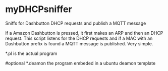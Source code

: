 # myDHCPsniffer
Sniffs for Dashbutton DHCP requests and publish a MQTT message

If a Amazon Dashbutton is pressed, it first makes an ARP and then an DHCP request. This script listens for the DHCP requests and if a MAC with an Dashbutton prefix is found a MQTT message is published.
Very simple.



*.pl is the actual program

#optional
*.deamon the program embeded in a ubuntu deamon template


